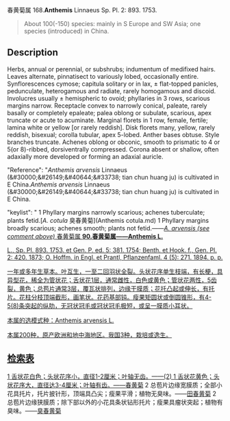 春黄菊属
168.**Anthemis** Linnaeus Sp. Pl. 2: 893. 1753.

> About 100(-150) species: mainly in S Europe and SW Asia; one species (introduced) in China.


## Description
Herbs, annual or perennial, or subshrubs; indumentum of medifixed hairs. Leaves alternate, pinnatisect to variously lobed, occasionally entire. Synflorescences cymose; capitula solitary or in lax, ± flat-topped panicles, pedunculate, heterogamous and radiate, rarely homogamous and discoid. Involucres usually ± hemispheric to ovoid; phyllaries in 3 rows, scarious margins narrow. Receptacle convex to narrowly conical, paleate, rarely basally or completely epaleate; palea oblong or subulate, scarious, apex truncate or acute to acuminate. Marginal florets in 1 row, female, fertile; lamina white or yellow [or rarely reddish]. Disk florets many, yellow, rarely reddish, bisexual; corolla tubular, apex 5-lobed. Anther bases obtuse. Style branches truncate. Achenes oblong or obconic, smooth to prismatic to 4 or 5(or 8)-ribbed, dorsiventrally compressed. Corona absent or shallow, often adaxially more developed or forming an adaxial auricle.

  "Reference": "*Anthemis arvensis* Linnaeus (&amp;#30000;&amp;#26149;&amp;#40644;&amp;#33738; tian chun huang ju) is cultivated in E China.*Anthemis arvensis* Linnaeus (&amp;#30000;&amp;#26149;&amp;#40644;&amp;#33738; tian chun huang ju) is cultivated in E China.

  "keylist": "
1 Phyllary margins narrowly scarious; achenes tuberculate; plants fetid.[*A. cotula* 臭春黄菊](Anthemis cotula.md)
1 Phyllary margins broadly scarious; achenes smooth; plants not fetid.——<a href='/info/Anthemis?t=foc'>*A. arvensis (see comment above)* 春黄菊属
**90.春黄菊属——Anthemis L.**

L., Sp. Pl. 893. 1753. et Gen. P. ed. 5: 381. 1754; Benth. et Hook. f., Gen. Pl. 2: 420. 1873; O. Hoffm. in Engl. et Prantl, Pflanzenfaml. 4 (5): 271. 1894. p. p.

一年或多年生草本。叶互生，一至二回羽状全裂。头状花序单生枝端，有长梗，具异型花，稀全为管状花；舌状花1层，通常雌性，白色或黄色；管状花两性，5齿裂，黄色；总苞片通常3层，覆瓦状排列，边缘干膜质；花托凸起或伸长，有托片。花柱分枝顶端截形，画笔状。花药基部钝。瘦果矩圆状或倒圆锥形，有4-5(8)条突起的纵肋，无冠状冠毛或冠状冠毛极短，或呈一膜质小耳状。

本属的选模式种：Anthemis arvensis L.

本属200种，原产欧洲和地中海地区。我国3种，栽培或逸生。

## 检索表

1 舌状花白色；头状花序小，直径1-2厘米；叶轴无齿。——(2)
1 舌状花黄色；头状花序大，直径达3-4厘米；叶轴有齿。——[春黄菊](Anthemis%20tinctoria.md)
2 总苞片边缘宽膜质；全部小花具托片，托片披针形，顶端具凸尖；瘦果平滑；植物无臭味。——[田春黄菊](Anthemis%20arvensis.md)
2 总苞片边缘狭膜质；除下部以外的小花具条状钻形托片；瘦果具瘤状突起；植物有臭味。——[臭春黄菊](Anthemis%20cotula.md)
